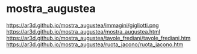 # mostra_augustea
https://ar3d.github.io/mostra_augustea/immagini/gigliotti.png
<br>
https://ar3d.github.io/mostra_augustea/mostra_augustea.html
<br>
https://ar3d.github.io/mostra_augustea/tavole_frediani/tavole_frediani.htm
<br>
https://ar3d.github.io/mostra_augustea/ruota_jacono/ruota_jacono.htm
